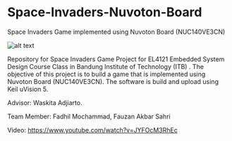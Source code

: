 # Space-Invaders-Nuvoton-Board
Space Invaders Game implemented using Nuvoton Board (NUC140VE3CN)

![alt text](https://media.giphy.com/media/3oEhmVlTQNGEXxXNi8/giphy.gif)

Repository for Space Invaders Game Project for EL4121 Embedded System Design Course Class in Bandung Institute of Technology (ITB) . The objective of this project is to build a game that is implemented using Nuvoton Board (NUC140VE3CN). The software is build and upload using Keil uVision 5. 

Advisor: Waskita Adjiarto.

Team Member: Fadhil Mochammad, Fauzan Akbar Sahri

Video: https://www.youtube.com/watch?v=JYFOcM3RhEc
